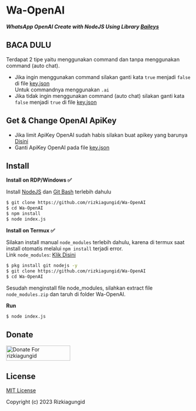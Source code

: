 # Wa-OpenAI

**_WhatsApp OpenAI Create with NodeJS Using Library [Baileys](https://github.com/adiwajshing/Baileys)_**

## BACA DULU

Terdapat 2 tipe yaitu menggunakan command dan tanpa menggunakan command (auto chat).

- Jika ingin menggunakan command silakan ganti kata `true` menjadi `false` di file [key.json](https://github.com/rizkiagungid/Wa-OpenAI/blob/586dbf2e7bb182b3a649d560e50ef44911fb4db8/key.json#L3)<br>Untuk commandnya menggunakan `.ai`
- Jika tidak ingin menggunakan command (auto chat) silakan ganti kata `false` menjadi `true` di file [key.json](https://github.com/rizkiagungid/Wa-OpenAI/blob/586dbf2e7bb182b3a649d560e50ef44911fb4db8/key.json#L3)

## Get & Change OpenAI ApiKey

- Jika limit ApiKey OpenAI sudah habis silakan buat apikey yang barunya [Disini](https://beta.openai.com/account/api-keys)
- Ganti ApiKey OpenAI pada file [key.json](https://github.com/rizkiagungid/Wa-OpenAI/blob/586dbf2e7bb182b3a649d560e50ef44911fb4db8/key.json#L2)

## Install

**Install on RDP/Windows ✅**

Install [NodeJS](https://nodejs.org/en/download/)
dan [Git Bash](https://git-scm.com/downloads) terlebih dahulu

```bash
$ git clone https://github.com/rizkiagungid/Wa-OpenAI
$ cd Wa-OpenAI
$ npm install
$ node index.js
```

**Install on Termux ✅**

Silakan install manual `node_modules` terlebih dahulu, karena di termux saat install otomatis melalui `npm install` terjadi error.
<br>Link `node_modules`: [Klik Disini](https://drive.google.com/file/d/1gKGjseRirX6mQ5LOFULpmnDs7q3Svm8y/view?usp=sharing)

```bash
$ pkg install git nodejs -y
$ git clone https://github.com/rizkiagungid/Wa-OpenAI
$ cd Wa-OpenAI
```

Sesudah menginstall file node_modules, silahkan extract file `node_modules.zip` dan taruh di folder Wa-OpenAI.

**Run**

```bash
$ node index.js
```

## Donate

<a href="https://saweria.co/rizkiagungid" target="_blank"><img src="https://user-images.githubusercontent.com/26188697/180601310-e82c63e4-412b-4c36-b7b5-7ba713c80380.png" alt="Donate For rizkiagungid" height="41" width="174"></a>

## License

[MIT License](https://github.com/rizkiagungid/Wa-OpenAI/blob/main/LICENSE)

Copyright (c) 2023 Rizkiagungid

